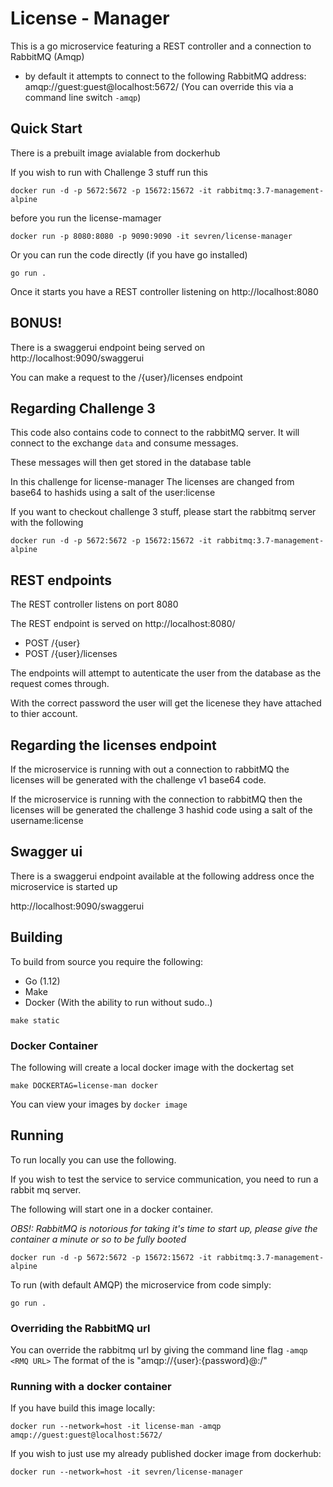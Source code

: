 # License - Manager
This is a go microservice featuring a REST controller and a connection to RabbitMQ (Amqp)

* by default it attempts to connect to the following RabbitMQ address: amqp://guest:guest@localhost:5672/ (You can override this via a command line switch `-amqp`)

## Quick Start

There is a prebuilt image avialable from dockerhub

If you wish to run with Challenge 3 stuff run this 

`docker run -d -p 5672:5672 -p 15672:15672 -it rabbitmq:3.7-management-alpine`

before you run the license-mamager

`docker run -p 8080:8080 -p 9090:9090 -it sevren/license-manager`

Or you can run the code directly (if you have go installed)

`go run .`

Once it starts you have a REST controller listening on http://localhost:8080

## BONUS!
There is a swaggerui endpoint being served on http://localhost:9090/swaggerui

You can make a request to the /{user}/licenses endpoint

## Regarding Challenge 3 

This code also contains code to connect to the rabbitMQ server. It will connect to the exchange `data` and consume messages. 

These messages will then get stored in the database table

In this challenge for license-manager The licenses are changed from base64 to hashids using a salt of the user:license

If you want to checkout challenge 3 stuff, please start the rabbitmq server with the following 

`docker run -d -p 5672:5672 -p 15672:15672 -it rabbitmq:3.7-management-alpine`

## REST endpoints

The REST controller listens on port 8080

The REST endpoint is served on http://localhost:8080/

* POST /{user}
* POST /{user}/licenses

The endpoints will attempt to autenticate the user from the database as the request comes through. 

With the correct password the user will get the licenese they have attached to thier account.

## Regarding the licenses endpoint

If the microservice is running with out a connection to rabbitMQ the licenses will be generated with the challenge v1 base64 code. 

If the microservice is running with the connection to rabbitMQ then the licenses will be generated the challenge 3  hashid code using a salt of the username:license

## Swagger ui

There is a swaggerui endpoint available at the following address once the microservice is started up

http://localhost:9090/swaggerui

## Building
To build from source you require the following: 
* Go (1.12)
* Make
* Docker (With the ability to run without sudo..)

`make static`

### Docker Container
The following will create a local docker image with the dockertag set

`make DOCKERTAG=license-man docker`

You can view your images by 
`docker image`

## Running

To run locally you can use the following. 

If you wish to test the service to service communication, you need to run a rabbit mq server.

The following will start one in a docker container.

*OBS!: RabbitMQ is notorious for taking it's time to start up, please give the container a minute or so to be fully booted*

`docker run -d -p 5672:5672 -p 15672:15672 -it rabbitmq:3.7-management-alpine`

To run (with default AMQP) the microservice from code simply:

`go run .`

### Overriding the RabbitMQ url

You can override the rabbitmq url by giving the command line flag `-amqp <RMQ URL>`
The format of the <RMQ URL> is "amqp://{user}:{password}@<host>:<port>/"

### Running with a docker container

If you have build this image locally: 

`docker run --network=host -it license-man -amqp amqp://guest:guest@localhost:5672/`

If you wish to just use my already published docker image from dockerhub: 

`docker run --network=host -it sevren/license-manager`